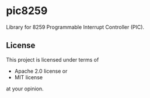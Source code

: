 # pic8259

Library for 8259 Programmable Interrupt Controller (PIC).


## License

This project is licensed under terms of

* Apache 2.0 license or
* MIT license

at your opinion.
